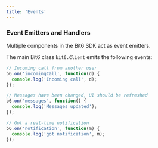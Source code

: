```yaml
---
title: 'Events'
---
```


### Event Emitters and Handlers

Multiple components in the Bit6 SDK act as event emitters.

The main Bit6 class `bit6.Client` emits the following events:

```js
// Incoming call from another user
b6.on('incomingCall', function(d) {
  console.log('Incoming call', d);
});

// Messages have been changed, UI should be refreshed
b6.on('messages', function() {
  console.log('Messages updated');
});

// Got a real-time notification
b6.on('notification', function(m) {
  console.log('got notification', m);
});

```
